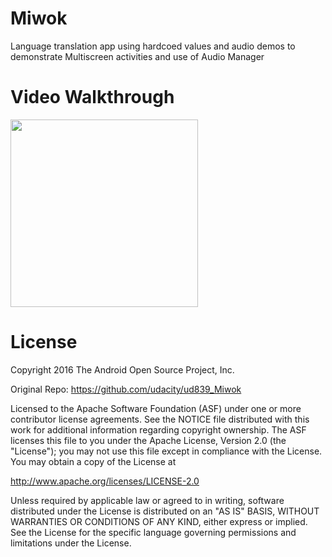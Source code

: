 # Miwok
Language translation app using hardcoed values and audio demos to demonstrate Multiscreen activities and use of Audio Manager

# Video Walkthrough

<img src= "https://raw.githubusercontent.com/manugond/Miwok/master/ScreenShot.gif" width="300">


# License
Copyright 2016 The Android Open Source Project, Inc.

Original Repo:  https://github.com/udacity/ud839_Miwok

Licensed to the Apache Software Foundation (ASF) under one or more contributor license agreements. See the NOTICE file distributed with this work for additional information regarding copyright ownership. The ASF licenses this file to you under the Apache License, Version 2.0 (the "License"); you may not use this file except in compliance with the License. You may obtain a copy of the License at

http://www.apache.org/licenses/LICENSE-2.0

Unless required by applicable law or agreed to in writing, software distributed under the License is distributed on an "AS IS" BASIS, WITHOUT WARRANTIES OR CONDITIONS OF ANY KIND, either express or implied. See the License for the specific language governing permissions and limitations under the License.
